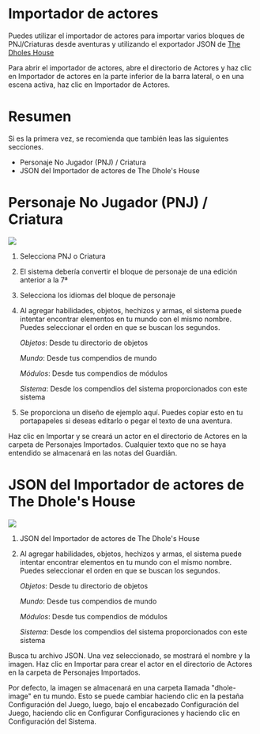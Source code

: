 # Importador de actores

Puedes utilizar el importador de actores para importar varios bloques de PNJ/Criaturas desde aventuras y utilizando el exportador JSON de [The Dholes House](https://www.dholeshouse.org/)

Para abrir el importador de actores, abre el directorio de Actores y haz clic en Importador de actores en la parte inferior de la barra lateral, o en una escena activa, haz clic en Importador de Actores.

# Resumen

Si es la primera vez, se recomienda que también leas las siguientes secciones.

- Personaje No Jugador (PNJ) / Criatura
- JSON del Importador de actores de The Dhole's House

# Personaje No Jugador (PNJ) / Criatura

![](../../assets/manual/importer/importer.webp)

1. Selecciona PNJ o Criatura
2. El sistema debería convertir el bloque de personaje de una edición anterior a la 7ª
3. Selecciona los idiomas del bloque de personaje
4. Al agregar habilidades, objetos, hechizos y armas, el sistema puede intentar encontrar elementos en tu mundo con el mismo nombre. Puedes seleccionar el orden en que se buscan los segundos.

   _Objetos_: Desde tu directorio de objetos

   _Mundo_: Desde tus compendios de mundo

   _Módulos_: Desde tus compendios de módulos

   _Sistema_: Desde los compendios del sistema proporcionados con este sistema

5. Se proporciona un diseño de ejemplo aquí. Puedes copiar esto en tu portapapeles si deseas editarlo o pegar el texto de una aventura.

Haz clic en Importar y se creará un actor en el directorio de Actores en la carpeta de Personajes Importados. Cualquier texto que no se haya entendido se almacenará en las notas del Guardián.

# JSON del Importador de actores de The Dhole's House

![](../../assets/manual/importer/actor.webp)

1. JSON del Importador de actores de The Dhole's House
2. Al agregar habilidades, objetos, hechizos y armas, el sistema puede intentar encontrar elementos en tu mundo con el mismo nombre. Puedes seleccionar el orden en que se buscan los segundos.

   _Objetos_: Desde tu directorio de objetos

   _Mundo_: Desde tus compendios de mundo

   _Módulos_: Desde tus compendios de módulos

   _Sistema_: Desde los compendios del sistema proporcionados con este sistema

Busca tu archivo JSON. Una vez seleccionado, se mostrará el nombre y la imagen. Haz clic en Importar para crear el actor en el directorio de Actores en la carpeta de Personajes Importados.

Por defecto, la imagen se almacenará en una carpeta llamada "dhole-image" en tu mundo. Esto se puede cambiar haciendo clic en la pestaña Configuración del Juego, luego, bajo el encabezado Configuración del Juego, haciendo clic en Configurar Configuraciones y haciendo clic en Configuración del Sistema.
